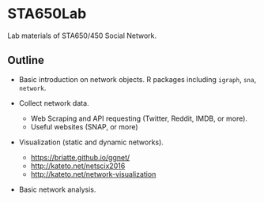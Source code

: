 # STA650Lab
Lab materials of STA650/450 Social Network.


## Outline

- Basic introduction on network objects. R packages including `igraph`, `sna`, `network`.

- Collect network data. 
  - Web Scraping and API requesting (Twitter, Reddit, IMDB, or more).
  - Useful websites (SNAP, or more)
  
  
- Visualization (static and dynamic networks).

  - https://briatte.github.io/ggnet/
  - http://kateto.net/netscix2016
  - http://kateto.net/network-visualization

- Basic network analysis.

